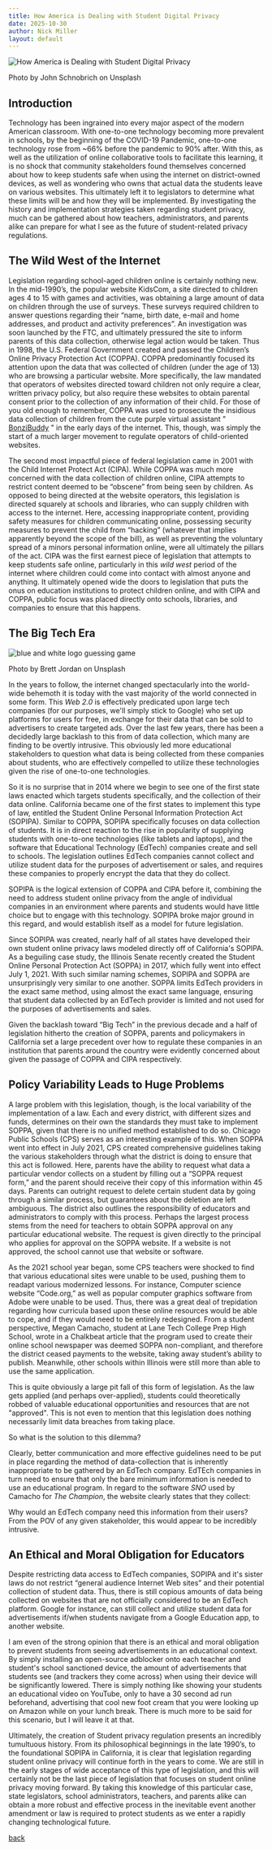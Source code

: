 ```yaml
---
title: How America is Dealing with Student Digital Privacy
date: 2025-10-30
author: Nick Miller
layout: default
---
```


![How America is Dealing with Student Digital Privacy](https://images.unsplash.com/photo-1516321318423-f06f85e504b3?crop=entropy&cs=tinysrgb&fit=max&fm=jpg&ixid=MnwzMDAzMzh8MHwxfHNlYXJjaHwxMHx8c3R1ZGVudHN8ZW58MHx8fHwxNjY0MjM0MTM5&ixlib=rb-1.2.1&q=80&w=300)

Photo by John Schnobrich on Unsplash

## Introduction

Technology has been ingrained into every major aspect of the modern American classroom. With one-to-one technology becoming more prevalent in schools, by the beginning of the COVID-19 Pandemic, one-to-one technology rose from ~66% before the pandemic to 90% after. With this, as well as the utilization of online collaborative tools to facilitate this learning, it is no shock that community stakeholders found themselves concerned about how to keep students safe when using the internet on district-owned devices, as well as wondering who owns that actual data the students leave on various websites. This ultimately left it to legislators to determine what these limits will be and how they will be implemented. By investigating the history and implementation strategies taken regarding student privacy, much can be gathered about how teachers, administrators, and parents alike can prepare for what I see as the future of student-related privacy regulations.

## The Wild West of the Internet

Legislation regarding school-aged children online is certainly nothing new. In the mid-1990’s, the popular website KidsCom, a site directed to children ages 4 to 15 with games and activities, was obtaining a large amount of data on children through the use of surveys. These surveys required children to answer questions regarding their “name, birth date, e-mail and home addresses, and product and activity preferences”. An investigation was soon launched by the FTC, and ultimately pressured the site to inform parents of this data collection, otherwise legal action would be taken. Thus in 1998, the U.S. Federal Government created and passed the Children’s Online Privacy Protection Act (COPPA). COPPA predominantly focused its attention upon the data that was collected of children (under the age of 13) who are browsing a particular website. More specifically, the law mandated that operators of websites directed toward children not only require a clear, written privacy policy, but also require these websites to obtain parental consent prior to the collection of any information of their child. For those of you old enough to remember, COPPA was used to prosecute the insidious data collection of children from the cute purple virtual assistant " [BonziBuddy](https://www.youtube.com/watch?v=nCGD92DDsvc) " in the early days of the internet. This, though, was simply the start of a much larger movement to regulate operators of child-oriented websites.

The second most impactful piece of federal legislation came in 2001 with the Child Internet Protect Act (CIPA). While COPPA was much more concerned with the data collection of children online, CIPA attempts to restrict content deemed to be “obscene” from being seen by children. As opposed to being directed at the website operators, this legislation is directed squarely at schools and libraries, who can supply children with access to the internet. Here, accessing inappropriate content, providing safety measures for children communicating online, possessing security measures to prevent the child from “hacking” (whatever that implies apparently beyond the scope of the bill), as well as preventing the voluntary spread of a minors personal information online, were all ultimately the pillars of the act. CIPA was the first earnest piece of legislation that attempts to keep students safe online, particularly in this *wild west* period of the internet where children could come into contact with almost anyone and anything. It ultimately opened wide the doors to legislation that puts the onus on education institutions to protect children online, and with CIPA and COPPA, public focus was placed directly onto schools, libraries, and companies to ensure that this happens.

## The Big Tech Era

![blue and white logo guessing game](https://images.unsplash.com/photo-1600783245777-080fd7ff9253?crop=entropy&cs=tinysrgb&fit=max&fm=jpg&ixid=MnwzMDAzMzh8MHwxfHNlYXJjaHwyNnx8YXBwc3xlbnwwfHx8fDE2NjQyMzQ0MDY&ixlib=rb-1.2.1&q=80&w=1080)

Photo by Brett Jordan on Unsplash

In the years to follow, the internet changed spectacularly into the world-wide behemoth it is today with the vast majority of the world connected in some form. This *Web 2.0* is effectively predicated upon large tech companies (for our purposes, we'll simply stick to Google) who set up platforms for users for free, in exchange for their data that can be sold to advertisers to create targeted ads. Over the last few years, there has been a decidedly large backlash to this from of data collection, which many are finding to be overtly intrusive. This obviously led more educational stakeholders to question what data is being collected from these companies about students, who are effectively compelled to utilize these technologies given the rise of one-to-one technologies.

So it is no surprise that in 2014 where we begin to see one of the first state laws enacted which targets students specifically, and the collection of their data online. California became one of the first states to implement this type of law, entitled the Student Online Personal Information Protection Act (SOPIPA). Similar to COPPA, SOPIPA specifically focuses on data collection of students. It is in direct reaction to the rise in popularity of supplying students with one-to-one technologies (like tablets and laptops), and the software that Educational Technology (EdTech) companies create and sell to schools. The legislation outlines EdTech companies cannot collect and utilize student data for the purposes of advertisement or sales, and requires these companies to properly encrypt the data that they do collect.

SOPIPA is the logical extension of COPPA and CIPA before it, combining the need to address student online privacy from the angle of individual companies in an environment where parents and students would have little choice but to engage with this technology. SOPIPA broke major ground in this regard, and would establish itself as a model for future legislation.

Since SOPIPA was created, nearly half of all states have developed their own student online privacy laws modeled directly off of California's SOPIPA. As a beguiling case study, the Illinois Senate recently created the Student Online Personal Protection Act (SOPPA) in 2017, which fully went into effect July 1, 2021. With such similar naming schemes, SOPIPA and SOPPA are unsurprisingly very similar to one another. SOPPA limits EdTech providers in the exact same method, using almost the exact same language, ensuring that student data collected by an EdTech provider is limited and not used for the purposes of advertisements and sales.

Given the backlash toward “Big Tech” in the previous decade and a half of legislation hitherto the creation of SOPPA, parents and policymakers in California set a large precedent over how to regulate these companies in an institution that parents around the country were evidently concerned about given the passage of COPPA and CIPA respectively.

## Policy Variability Leads to Huge Problems

A large problem with this legislation, though, is the local variability of the implementation of a law. Each and every district, with different sizes and funds, determines on their own the standards they must take to implement SOPPA, given that there is no unified method established to do so. Chicago Public Schools (CPS) serves as an interesting example of this. When SOPPA went into effect in July 2021, CPS created comprehensive guidelines taking the various stakeholders through what the district is doing to ensure that this act is followed. Here, parents have the ability to request what data a particular vendor collects on a student by filling out a “SOPPA request form,” and the parent should receive their copy of this information within 45 days. Parents can outright request to delete certain student data by going through a similar process, but guarantees about the deletion are left ambiguous. The district also outlines the responsibility of educators and administrators to comply with this process. Perhaps the largest process stems from the need for teachers to obtain SOPPA approval on any particular educational website. The request is given directly to the principal who applies for approval on the SOPPA website. If a website is not approved, the school cannot use that website or software.

As the 2021 school year began, some CPS teachers were shocked to find that various educational sites were unable to be used, pushing them to readapt various modernized lessons. For instance, Computer science website “Code.org,” as well as popular computer graphics software from Adobe were unable to be used. Thus, there was a great deal of trepidation regarding how curricula based upon these online resources would be able to cope, and if they would need to be entirely redesigned. From a student perspective, Megan Camacho, student at Lane Tech College Prep High School, wrote in a Chalkbeat article that the program used to create their online school newspaper was deemed SOPPA non-compliant, and therefore the district ceased payments to the website, taking away student’s ability to publish. Meanwhile, other schools within Illinois were still more than able to use the same application.

This is quite obviously a large pit fall of this form of legislation. As the law gets applied (and perhaps over-applied), students could theoretically robbed of valuable educational opportunities and resources that are not "approved". This is not even to mention that this legislation does nothing necessarily limit data breaches from taking place.

So what is the solution to this dilemma?

Clearly, better communication and more effective guidelines need to be put in place regarding the method of data-collection that is inherently inappropriate to be gathered by an EdTech company. EdTEch companies in turn need to ensure that only the bare minimum information is needed to use an educational program. In regard to the software *SNO* used by Camacho for *The Champion*, the website clearly states that they collect:

Why would an EdTech company need this information from their users? From the POV of any given stakeholder, this would appear to be incredibly intrusive.

## An Ethical and Moral Obligation for Educators

Despite restricting data access to EdTech companies, SOPIPA and it's sister laws do not restrict “general audience Internet Web sites” and their potential collection of student data. Thus, there is still copious amounts of data being collected on websites that are not officially considered to be an EdTech platform. Google for instance, can still collect and utilize student data for advertisements if/when students navigate from a Google Education app, to another website.

I am even of the strong opinion that there is an ethical and moral obligation to prevent students from seeing advertisements in an educational context. By simply installing an open-source adblocker onto each teacher and student's school sanctioned device, the amount of advertisements that students see (and trackers they come across) when using their device will be significantly lowered. There is simply nothing like showing your students an educational video on YouTube, only to have a 30 second ad run beforehand, advertising that cool new foot cream that you were looking up on Amazon while on your lunch break. There is much more to be said for this scenario, but I will leave it at that.

Ultimately, the creation of Student privacy regulation presents an incredibly tumultuous history. From its philosophical beginnings in the late 1990’s, to the foundational SOPIPA in California, it is clear that legislation regarding student online privacy will continue forth in the years to come. We are still in the early stages of wide acceptance of this type of legislation, and this will certainly not be the last piece of legislation that focuses on student online privacy moving forward. By taking this knowledge of this particular case, state legislators, school administrators, teachers, and parents alike can obtain a more robust and effective process in the inevitable event another amendment or law is required to protect students as we enter a rapidly changing technological future.


[^1]: Bushwell, J. (2022, May 17). What the Massive Shift to 1-to-1 Computing Means for Schools, in Charts. *Education Week*. https://www.edweek.org/technology/what-the-massive-shift-to-1-to-1-computing-means-for-schools-in-charts/2022/05

[^2]: Black, L. (2014, September 28). Student computer use raises privacy questions. *Chicago Tribune.* https://www.chicagotribune.com/news/ct-school-tablets-privacy-met-20140928-story.html

[^3]: Levin, T. (1997, July 16). *FTC Staff Sets Forth Principles For Online Information Collection From Children.* Federal Trade Commission. https://www.ftc.gov/news-events/news/press-releases/1997/07/ftc-staff-sets-forth-principles-online-information-collection-children 

[^4]: Ibid. 

[^5]: Ibid. 

[^6]: Federal Trade Commission. (2020). *Complying with COPPA: Frequently Asked Questions*. https://www.ftc.gov/business-guidance/resources/complying-coppa-frequently-asked-questions#A.%20General%20Questions

[^7]: Schwartzman, Jen (18 February 2004). \["UMG Recordings, Inc. to Pay $400,000, Bonzi Software, Inc. To Pay $75,000 to Settle COPPA Civil Penalty Charges"\](http://www.ftc.gov/opa/2004/02/bonziumg.htm). \_ftc.gov\_. \[Federal Trade Commission\](https://en.wikipedia.org/wiki/Federal\_Trade\_Commission "Federal Trade Commission").

[^8]: Federal Communications Commission. (2019, December 30). *Children's Internet Protection Act (CIPA)*. https://www.fcc.gov/consumers/guides/childrens-internet-protection-act

[^9]: Ibid.

[^10]: Ibid.

[^11]: Statista. (2022, September 20). *Number of internet and social media users worldwide as of July 2022.* https://www.statista.com/statistics/617136/digital-population-worldwide/

[^12]: Brenan, M. (2021, February 18). *Views of Big Tech Worsen; Public Wants More Regulation.* https://news.gallup.com/poll/329666/views-big-tech-worsen-public-wants-regulation.aspx 

[^13]: Common Sense Media. (n.d.). *Student Online Personal Information Protection Act (SOPIPA)*. Common Sense. https://www.commonsensemedia.org/kids-action/about-us/our-issues/digital-life/sopipa

[^14]: Ibid.

[^15]: Student Online Privacy Act, Pub. Act 100-0315, 2017 Ill. https://www.ilga.gov/legislation/publicacts/fulltext.asp?Name=100-0315

[^16]: Chicago Public Schools. (n.d.). *Student Online Personal Protection Act.* https://www.cps.edu/about/policies/student-online-personal-protection-act/

[^17]: Ibid. 

[^18]: Ibid.

[^19]: Dey, S. (2021, November 1). CPS teachers ‘blindsided’ after access to popular classroom software yanked due to new student privacy law. *Chicago Sun-Times*. https://chicago.suntimes.com/education/2021/11/1/22749383/cps-soppa-student-online-personal-protection-act-students-data-privacy-public-schools-adobe [↩](https://mugmarks.study/how-america-is-dealing-with-student/#footnote-anchor-19 "Jump back to footnote 19 in the text.")

[^20]: Ibid.

[^21]: Ibid.

[^22]: Camacho, M. (2021, November 5). I’m a student journalist. A new privacy law is interfering with Chicago’s high school newspapers. *Chalkbeat Chicago*. https://chicago.chalkbeat.org/2021/11/5/22765913/student-newspapers-chicago-soppa

[^23]: Ibid.

[^24]: SNO Sites. (2021, January 21). *Privacy Policy.* https://snosites.com/privacy-policy/

[^25]: Student Online Personal Information Protection Act, S. 1177, 839 (Cal. Stat. 2014). https://www.leginfo.legislature.ca.gov/faces/billVersionsCompareClient.xhtml?bill\_id=201320140SB1177

[back](/)
